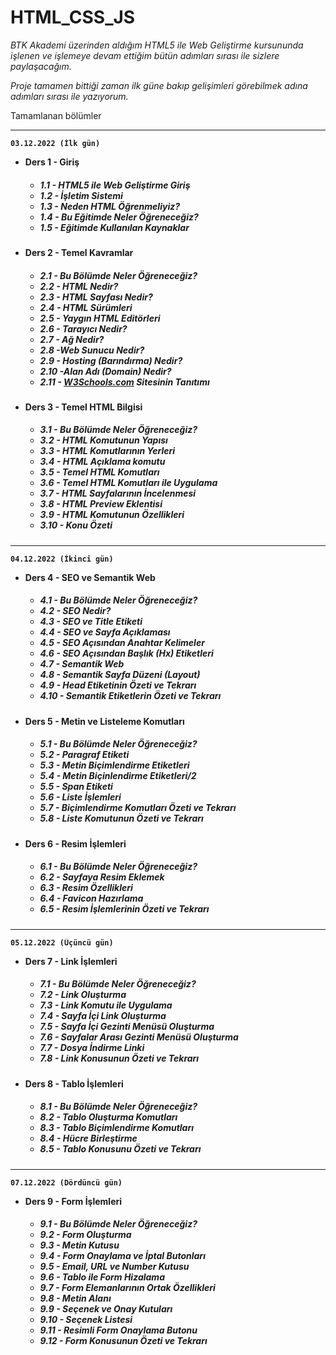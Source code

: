 # HTML_CSS_JS
<i>
BTK Akademi üzerinden aldığım HTML5 ile Web Geliştirme kursununda işlenen ve işlemeye devam ettiğim bütün adımları sırası ile sizlere paylaşacağım.

Proje tamamen bittiği zaman ilk güne bakıp gelişimleri görebilmek adına adımları sırası ile yazıyorum.

</i>


Tamamlanan bölümler

<hr>
<b>

    03.12.2022 (İlk gün)
- Ders 1 - Giriş
<ul>
<h5>

- 1.1 - HTML5 ile Web Geliştirme Giriş
- 1.2 - İşletim Sistemi
- 1.3 - Neden HTML Öğrenmeliyiz?
- 1.4 - Bu Eğitimde Neler Öğreneceğiz?
- 1.5 - Eğitimde Kullanılan Kaynaklar
</ul>


- Ders 2 - Temel Kavramlar
<ul>
<h5>

- 2.1 - Bu Bölümde Neler Öğreneceğiz?
- 2.2 - HTML Nedir?
- 2.3 - HTML Sayfası Nedir?
- 2.4 - HTML Sürümleri
- 2.5 - Yaygın HTML Editörleri
- 2.6 - Tarayıcı Nedir?
- 2.7 - Ağ Nedir?
- 2.8 -Web Sunucu Nedir?
- 2.9 - Hosting (Barındırma) Nedir?
- 2.10 -Alan Adı (Domain) Nedir?
- 2.11 - <a href="https://www.w3schools.com/">W3Schools.com</a> Sitesinin Tanıtımı
</ul>


- Ders 3 - Temel HTML Bilgisi 
<ul>
<h5>

- 3.1 - Bu Bölümde Neler Öğreneceğiz?
- 3.2 - HTML Komutunun Yapısı
- 3.3 - HTML Komutlarının Yerleri
- 3.4 - HTML Açıklama komutu
- 3.5 - Temel HTML Komutları
- 3.6 - Temel HTML Komutları ile Uygulama
- 3.7 - HTML Sayfalarının İncelenmesi
- 3.8 - HTML Preview Eklentisi
- 3.9 - HTML Komutunun Özellikleri
- 3.10 -  Konu Özeti
</ul>


<b>

<hr>

    04.12.2022 (İkinci gün)
- Ders 4 - SEO ve Semantik Web
<ul>
<h5>

- 4.1 - Bu Bölümde Neler Öğreneceğiz?
- 4.2 - SEO Nedir?
- 4.3 - SEO ve Title Etiketi
- 4.4 - SEO ve Sayfa Açıklaması
- 4.5 - SEO Açısından Anahtar Kelimeler
- 4.6 - SEO Açısından Başlık (Hx) Etiketleri
- 4.7 - Semantik Web
- 4.8 - Semantik Sayfa Düzeni (Layout)
- 4.9 - Head Etiketinin Özeti ve Tekrarı
- 4.10 - Semantik Etiketlerin Özeti ve Tekrarı
</ul>


- Ders 5 - Metin ve Listeleme Komutları
<ul>
<h5>

- 5.1 - Bu Bölümde Neler Öğreneceğiz?
- 5.2 - Paragraf Etiketi
- 5.3 - Metin Biçimlendirme Etiketleri
- 5.4 - Metin Biçinlendirme Etiketleri/2
- 5.5 - Span Etiketi
- 5.6 - Liste İşlemleri
- 5.7 - Biçimlendirme Komutları Özeti ve Tekrarı
- 5.8 - Liste Komutunun Özeti ve Tekrarı
</ul>


- Ders 6 - Resim İşlemleri
<ul>
<h5>

- 6.1 - Bu Bölümde Neler Öğreneceğiz?
- 6.2 - Sayfaya Resim Eklemek
- 6.3 - Resim Özellikleri
- 6.4 - Favicon Hazırlama
- 6.5 - Resim İşlemlerinin Özeti ve Tekrarı
</ul>


<b>

<hr>

    05.12.2022 (Üçüncü gün)

- Ders 7 - Link İşlemleri
<ul>
<h5>

- 7.1 - Bu Bölümde Neler Öğreneceğiz?
- 7.2 - Link Oluşturma
- 7.3 - Link Komutu ile Uygulama
- 7.4 - Sayfa İçi Link Oluşturma
- 7.5 - Sayfa İçi Gezinti Menüsü Oluşturma
- 7.6 - Sayfalar Arası Gezinti Menüsü Oluşturma
- 7.7 - Dosya İndirme Linki
- 7.8 - Link Konusunun Özeti ve Tekrarı
</ul>


- Ders 8 - Tablo İşlemleri
<ul>
<h5>

- 8.1 - Bu Bölümde Neler Öğreneceğiz?
- 8.2 - Tablo Oluşturma Komutları
- 8.3 - Tablo Biçimlendirme Komutları
- 8.4 - Hücre Birleştirme
- 8.5 - Tablo Konusunu Özeti ve Tekrarı
</ul>


<b>

<hr>

    07.12.2022 (Dördüncü gün)

</ul>


- Ders 9 - Form İşlemleri
<ul>
<h5>

- 9.1 - Bu Bölümde Neler Öğreneceğiz?
- 9.2 - Form Oluşturma
- 9.3 - Metin Kutusu
- 9.4 - Form Onaylama ve İptal Butonları
- 9.5 - Email, URL ve Number Kutusu
- 9.6 - Tablo ile Form Hizalama
- 9.7 - Form Elemanlarının Ortak Özellikleri
- 9.8 - Metin Alanı
- 9.9 - Seçenek ve Onay Kutuları
- 9.10 - Seçenek Listesi
- 9.11 - Resimli Form Onaylama Butonu
- 9.12 - Form Konusunun Özeti ve Tekrarı

</ul>
